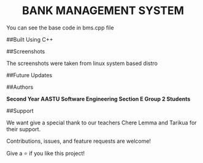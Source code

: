 <h1 align="center">BANK MANAGEMENT SYSTEM</h1>

You can see the base code in bms.cpp file

##Built Using C++

##Screenshots

The screenshots were taken from linux system based distro

##Future Updates

##Authors

**Second Year AASTU Software Engineering Section E Group 2 Students**

##Support

We want give a special thank to our teachers Chere Lemma and Tarikua for their support.

Contributions, issues, and feature requests are welcome!

Give a ⭐️ if you like this project!
